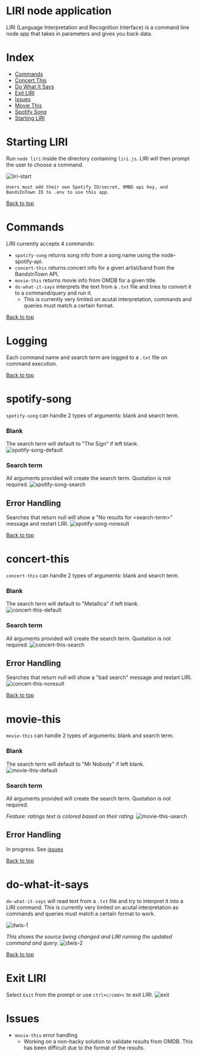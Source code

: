 # LIRI node application
LIRI (Language Interpretation and Recognition Interface) is a command line node app that takes in parameters and gives you back data.

# Index
- [Commands](#commands)
- [Concert This](#concert-this)
- [Do What It Says](#do-what-it-says)
- [Exit LIRI](#exit-liri)
- [Issues](#issues)
- [Movie This](#movie-this)
- [Spotify Song](#spotify-song)
- [Starting LIRI](#starting-liri)


# Starting LIRI

Run `node liri` inside the directory containing `liri.js`. LIRI will then prompt the user to choose a command.

![liri-start](/images/liri-start.gif?raw=true)


    Users must add their own Spotify ID/secret, OMBD api key, and BandsInTown ID to .env to use this app.

[Back to top](#index)

# Commands

LIRI currently accepts 4 commands:

- `spotify-song` returns song info from a song name using the node-spotify-api.
- `concert-this` returns concert info for a given artist/band from the BandsInTown API.
- `movie-this` returns movie info from OMDB for a given title.
- `do-what-it-says` interprets the text from a `.txt` file and tries to convert it to a command/query and run it.
    - This is currently very limited on acutal interpretation, commands and queries must match a certain format.

[Back to top](#index)

# Logging
Each command name and search term are logged to a `.txt` file on command execution.

[Back to top](#index)


# spotify-song

`spotify-song` can handle 2 types of arguments: blank and search term.

### Blank 
The search term will default to "The Sign" if left blank.
![spotify-song-default](/images/spotify-song-default.gif?raw=true)

### Search term
All arguments provided will create the search term. Quotation is not required.
![spotify-song-search](/images/spotify-song-search.gif?raw=true)

## Error Handling
Searches that return null will show a "No results for \<search-term>" message and restart LIRI.
![spotify-song-noresult](/images/spotify-song-noresult.gif?raw=true)

[Back to top](#index)

# concert-this

`concert-this` can handle 2 types of arguments: blank and search term.

### Blank 
The search term will default to "Metallica" if left blank.
![concert-this-default](/images/concert-this-default.gif?raw=true)

### Search term
All arguments provided will create the search term. Quotation is not required.
![concert-this-search](/images/concert-this-search.gif?raw=true)

## Error Handling
Searches that return null will show a "bad search" message and restart LIRI.
![concert-this-noresult](/images/concert-this-noresult.gif?raw=true)

[Back to top](#index)

# movie-this

`movie-this` can handle 2 types of arguments: blank and search term.

### Blank 
The search term will default to "Mr Nobody" if left blank.
![movie-this-default](/images/movie-this-default.gif?raw=true)

### Search term
All arguments provided will create the search term. Quotation is not required.

*Feature: ratings text is colored based on their rating.*
![movie-this-search](/images/movie-this-search.gif?raw=true)

## Error Handling
In progress. See [issues](#issues)

[Back to top](#index)

# do-what-it-says

`do-what-it-says` will read text from a `.txt` file and try to interpret it into a LIRI command. This is currently very limited on acutal interpretation as commands and queries must match a certain format to work.

![dwis-1](/images/dwis-1.gif?raw=true)

*This shows the source being changed and LIRI running the updated command and query.*
![dwis-2](/images/dwis-2.gif?raw=true)

[Back to top](#index)


# Exit LIRI
Select `Exit` from the prompt or use `ctrl+c/cmd+c` to exit LIRI.
![exit](/images/exit.gif?raw=true)

# Issues
- `movie-this` error handling
    - Working on a non-hacky solution to validate results from OMDB. This has been difficult due to the format of the results.
